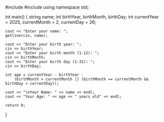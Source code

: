 #include <iostream>
#include <string>
using namespace std;

int main() {
    string name;
    int birthYear, birthMonth, birthDay;
    int currentYear = 2025, currentMonth = 2, currentDay = 26;

    cout << "Enter your name: ";
    getline(cin, name);

    cout << "Enter your birth year: ";
    cin >> birthYear;
    cout << "Enter your birth month (1-12): ";
    cin >> birthMonth;
    cout << "Enter your birth day (1-31): ";
    cin >> birthDay;

    int age = currentYear - birthYear - 
        (birthMonth > currentMonth || (birthMonth == currentMonth && birthDay > currentDay));

    cout << "\nYour Name: " << name << endl;
    cout << "Your Age: " << age << " years old" << endl;

    return 0;
}
